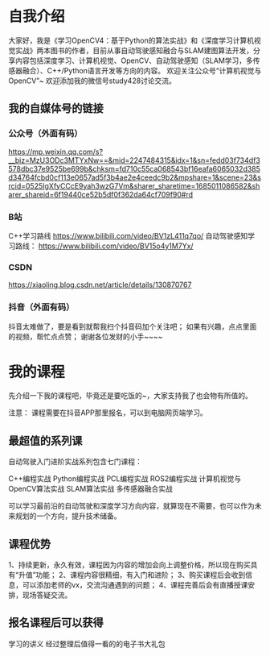 # 自我介绍
大家好，我是《学习OpenCV4：基于Python的算法实战》和《深度学习计算机视觉实战》两本图书的作者，目前从事自动驾驶感知融合与SLAM建图算法开发，分享内容包括深度学习、计算机视觉、OpenCV、自动驾驶感知（SLAM学习，多传感器融合）、C++/Python语言开发等方向的内容。
欢迎关注公众号“计算机视觉与OpenCV”~
欢迎添加我的微信号study428讨论交流。

## 我的自媒体号的链接
### 公众号（外面有码）
https://mp.weixin.qq.com/s?__biz=MzU3ODc3MTYxNw==&mid=2247484315&idx=1&sn=fedd03f734df3578dbc37e9525be699b&chksm=fd710c55ca068543bf16eafa6065032d385d34764fcbd0cf113e0657ad5f3b4ae2e4ceedc9b2&mpshare=1&scene=23&srcid=0525IgXfyCCcE9yah3wzG7Vm&sharer_sharetime=1685011086582&sharer_shareid=6f19440ce52b5df0f362da64cf709f90#rd

### B站
C++学习路线
https://www.bilibili.com/video/BV1zL411q7qo/
自动驾驶感知学习路线：
https://www.bilibili.com/video/BV15o4y1M7Yx/

### CSDN
https://xiaoling.blog.csdn.net/article/details/130870767

### 抖音（外面有码）
抖音太难做了，要是看到就帮我扫个抖音码加个关注吧；
如果有兴趣，点点里面的视频，帮忙点点赞；
谢谢各位发财的小手~~~~


# 我的课程
先介绍一下我的课程吧，毕竟还是要吃饭的~，大家支持我了也会物有所值的。

注意： 课程需要在抖音APP那里报名，可以到电脑网页端学习。

## 最超值的系列课
自动驾驶入门进阶实战系列包含七门课程：

C++编程实战
Python编程实战
PCL编程实战
ROS2编程实战
计算机视觉与OpenCV算法实战
SLAM算法实战
多传感器融合实战


可以学习最前沿的自动驾驶和深度学习方向内容，就算现在不需要，也可以作为未来规划的一个方向，提升技术储备。

## 课程优势
1、持续更新，永久有效，课程因为内容的增加会向上调整价格，所以现在购买具有“升值”功能；
2、课程内容很精细，有入门和进阶；
3、购买课程后会收到信息，可以添加老师的vx，交流沟通遇到的问题；
4、课程完善后会有直播授课安排，现场答疑交流。

## 报名课程后可以获得
学习的讲义
经过整理后值得一看的的电子书大礼包



